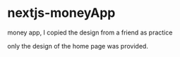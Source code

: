 # nextjs-moneyApp
money app, I copied the design from a friend as practice

only the design of the home page was provided.
